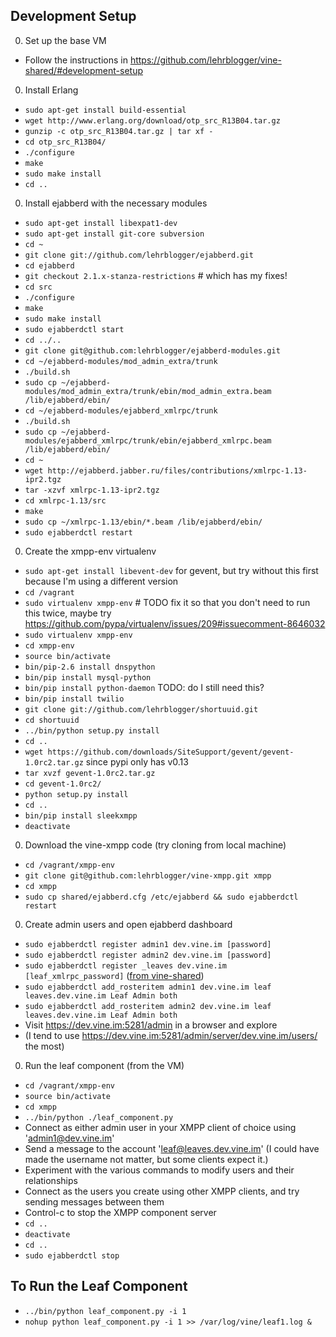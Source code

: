 Development Setup
----------
0. Set up the base VM
  * Follow the instructions in https://github.com/lehrblogger/vine-shared/#development-setup
0. Install Erlang
  * `sudo apt-get install build-essential`
  * `wget http://www.erlang.org/download/otp_src_R13B04.tar.gz`
  * `gunzip -c otp_src_R13B04.tar.gz | tar xf -`
  * `cd otp_src_R13B04/`
  * `./configure`
  * `make`
  * `sudo make install`
  * `cd ..`
0. Install ejabberd with the necessary modules
  * `sudo apt-get install libexpat1-dev`
  * `sudo apt-get install git-core subversion`
  * `cd ~`
  * `git clone git://github.com/lehrblogger/ejabberd.git`
  * `cd ejabberd`
  * `git checkout 2.1.x-stanza-restrictions` # which has my fixes!
  * `cd src`
  * `./configure`
  * `make`
  * `sudo make install`
  * `sudo ejabberdctl start`
  * `cd ../..`
  * `git clone git@github.com:lehrblogger/ejabberd-modules.git`
  * `cd ~/ejabberd-modules/mod_admin_extra/trunk`
  * `./build.sh`
  * `sudo cp ~/ejabberd-modules/mod_admin_extra/trunk/ebin/mod_admin_extra.beam /lib/ejabberd/ebin/`
  * `cd ~/ejabberd-modules/ejabberd_xmlrpc/trunk`
  * `./build.sh`
  * `sudo cp ~/ejabberd-modules/ejabberd_xmlrpc/trunk/ebin/ejabberd_xmlrpc.beam /lib/ejabberd/ebin/`
  * `cd ~`
  * `wget http://ejabberd.jabber.ru/files/contributions/xmlrpc-1.13-ipr2.tgz`
  * `tar -xzvf xmlrpc-1.13-ipr2.tgz`
  * `cd xmlrpc-1.13/src`
  * `make`
  * `sudo cp ~/xmlrpc-1.13/ebin/*.beam /lib/ejabberd/ebin/`
  * `sudo ejabberdctl restart`
0. Create the xmpp-env virtualenv 
  * `sudo apt-get install libevent-dev` for gevent, but try without this first because I'm using a different version
  * `cd /vagrant`
  * `sudo virtualenv xmpp-env`  # TODO fix it so that you don't need to run this twice, maybe try https://github.com/pypa/virtualenv/issues/209#issuecomment-8646032
  * `sudo virtualenv xmpp-env`
  * `cd xmpp-env`
  * `source bin/activate`
  * `bin/pip-2.6 install dnspython`
  * `bin/pip install mysql-python`
  * `bin/pip install python-daemon` TODO: do I still need this?
  * `bin/pip install twilio`
  * `git clone git://github.com/lehrblogger/shortuuid.git`
  * `cd shortuuid`
  * `../bin/python setup.py install`
  * `cd ..`
  * `wget https://github.com/downloads/SiteSupport/gevent/gevent-1.0rc2.tar.gz` since pypi only has v0.13
  * `tar xvzf gevent-1.0rc2.tar.gz`
  * `cd gevent-1.0rc2/`
  * `python setup.py install`
  * `cd ..`
  * `bin/pip install sleekxmpp`
  * `deactivate`
0. Download the vine-xmpp code (try cloning from local machine)
  * `cd /vagrant/xmpp-env`
  * `git clone git@github.com:lehrblogger/vine-xmpp.git xmpp`
  * `cd xmpp`
  * `sudo cp shared/ejabberd.cfg /etc/ejabberd && sudo ejabberdctl restart`
0. Create admin users and open ejabberd dashboard
  * `sudo ejabberdctl register admin1 dev.vine.im [password]`
  * `sudo ejabberdctl register admin2 dev.vine.im [password]`
  * `sudo ejabberdctl register _leaves dev.vine.im [leaf_xmlrpc_password]` ([from vine-shared](https://github.com/lehrblogger/vine-shared/blob/master/env_vars.py#L12))
  * `sudo ejabberdctl add_rosteritem admin1 dev.vine.im leaf leaves.dev.vine.im Leaf Admin both`
  * `sudo ejabberdctl add_rosteritem admin2 dev.vine.im leaf leaves.dev.vine.im Leaf Admin both`
  * Visit https://dev.vine.im:5281/admin in a browser and explore
  * (I tend to use https://dev.vine.im:5281/admin/server/dev.vine.im/users/ the most)
0. Run the leaf component (from the VM)
  * `cd /vagrant/xmpp-env`
  * `source bin/activate`
  * `cd xmpp`
  * `../bin/python ./leaf_component.py`
  * Connect as either admin user in your XMPP client of choice using 'admin1@dev.vine.im'
  * Send a message to the account 'leaf@leaves.dev.vine.im' (I could have made the username not matter, but some clients expect it.)
  * Experiment with the various commands to modify users and their relationships
  * Connect as the users you create using other XMPP clients, and try sending messages between them
  * Control-c to stop the XMPP component server
  * `cd ..`
  * `deactivate`
  * `cd ..`
  * `sudo ejabberdctl stop`

To Run the Leaf Component
------
  * `../bin/python leaf_component.py -i 1`
  * `nohup python leaf_component.py -i 1 >> /var/log/vine/leaf1.log &`